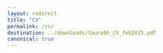 ```yaml
---
layout: redirect
title: "CV"
permalink: /cv/
destination: ../downloads/Saurabh_CV_feb2025.pdf
canonical: true
---
```


